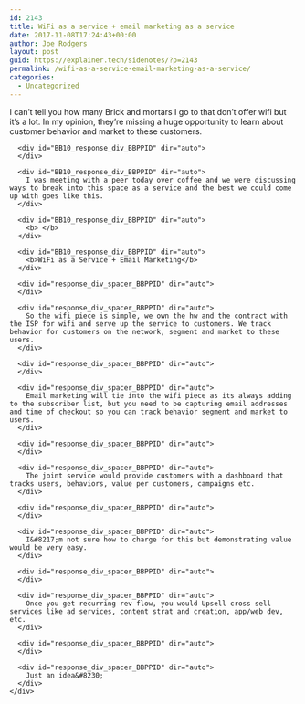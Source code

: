 ```yaml
---
id: 2143
title: WiFi as a service + email marketing as a service
date: 2017-11-08T17:24:43+00:00
author: Joe Rodgers
layout: post
guid: https://explainer.tech/sidenotes/?p=2143
permalink: /wifi-as-a-service-email-marketing-as-a-service/
categories:
  - Uncategorized
---
```

<div class="body">
  <div class="posthaven-post-body">
    <div id="response_container_BBPPID" dir="auto">
      <div id="BB10_response_div_BBPPID" dir="auto">
        I can&#8217;t tell you how many Brick and mortars I go to that don&#8217;t offer wifi but it&#8217;s a lot. In my opinion, they&#8217;re missing a huge opportunity to learn about customer behavior and market to these customers.
      </div>
      
      <div id="BB10_response_div_BBPPID" dir="auto">
      </div>
      
      <div id="BB10_response_div_BBPPID" dir="auto">
        I was meeting with a peer today over coffee and we were discussing ways to break into this space as a service and the best we could come up with goes like this.
      </div>
      
      <div id="BB10_response_div_BBPPID" dir="auto">
        <b> </b>
      </div>
      
      <div id="BB10_response_div_BBPPID" dir="auto">
        <b>WiFi as a Service + Email Marketing</b>
      </div>
      
      <div id="response_div_spacer_BBPPID" dir="auto">
      </div>
      
      <div id="response_div_spacer_BBPPID" dir="auto">
        So the wifi piece is simple, we own the hw and the contract with the ISP for wifi and serve up the service to customers. We track behavior for customers on the network, segment and market to these users.
      </div>
      
      <div id="response_div_spacer_BBPPID" dir="auto">
      </div>
      
      <div id="response_div_spacer_BBPPID" dir="auto">
        Email marketing will tie into the wifi piece as its always adding to the subscriber list, but you need to be capturing email addresses and time of checkout so you can track behavior segment and market to users.
      </div>
      
      <div id="response_div_spacer_BBPPID" dir="auto">
      </div>
      
      <div id="response_div_spacer_BBPPID" dir="auto">
        The joint service would provide customers with a dashboard that tracks users, behaviors, value per customers, campaigns etc.
      </div>
      
      <div id="response_div_spacer_BBPPID" dir="auto">
      </div>
      
      <div id="response_div_spacer_BBPPID" dir="auto">
        I&#8217;m not sure how to charge for this but demonstrating value would be very easy.
      </div>
      
      <div id="response_div_spacer_BBPPID" dir="auto">
      </div>
      
      <div id="response_div_spacer_BBPPID" dir="auto">
        Once you get recurring rev flow, you would Upsell cross sell services like ad services, content strat and creation, app/web dev, etc.
      </div>
      
      <div id="response_div_spacer_BBPPID" dir="auto">
      </div>
      
      <div id="response_div_spacer_BBPPID" dir="auto">
        Just an idea&#8230;
      </div>
    </div>
  </div>
</div>